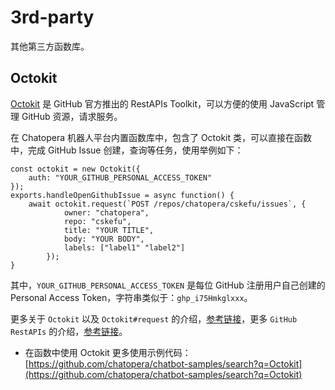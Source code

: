 # 3rd-party

其他第三方函数库。

## Octokit

[Octokit](https://github.com/octokit/octokit.js/) 是 GitHub 官方推出的 RestAPIs Toolkit，可以方便的使用 JavaScript 管理 GitHub 资源，请求服务。

在 Chatopera 机器人平台内置函数库中，包含了 Octokit 类，可以直接在函数中，完成 GitHub Issue 创建，查询等任务，使用举例如下：

```函数
const octokit = new Octokit({
    auth: "YOUR_GITHUB_PERSONAL_ACCESS_TOKEN"
});
exports.handleOpenGithubIssue = async function() {
    await octokit.request(`POST /repos/chatopera/cskefu/issues`, {
            owner: "chatopera",
            repo: "cskefu",
            title: "YOUR TITLE",
            body: "YOUR BODY",
            labels: ["label1" "label2"]
        });
}
```

其中，`YOUR_GITHUB_PERSONAL_ACCESS_TOKEN` 是每位 GitHub 注册用户自己创建的 Personal Access Token，字符串类似于：`ghp_i75Hmkglxxx`。

更多关于 `Octokit` 以及 `Octokit#request` 的介绍，[参考链接](https://github.com/octokit/octokit.js/)，更多 `GitHub RestAPIs` 的介绍，[参考链接](https://docs.github.com/en/rest/reference)。

- 在函数中使用 Octokit 更多使用示例代码：[https://github.com/chatopera/chatbot-samples/search?q=Octokit](https://github.com/chatopera/chatbot-samples/search?q=Octokit)
